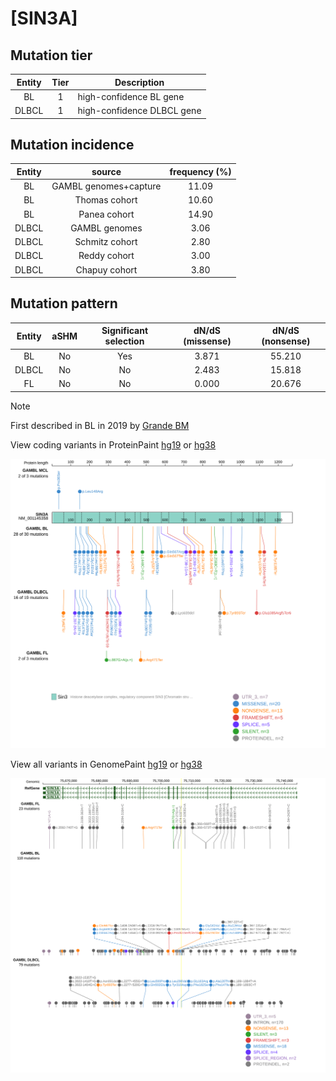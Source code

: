 # [SIN3A]

## Mutation tier

|Entity|Tier|Description               |
|:------:|:----:|--------------------------|
|BL    |1   |high-confidence BL gene   |
|DLBCL |1   |high-confidence DLBCL gene|
## Mutation incidence

|Entity|source               |frequency (%)|
|:------:|:---------------------:|:-------------:|
|BL    |GAMBL genomes+capture|11.09        |
|BL    |Thomas cohort        |10.60        |
|BL    |Panea cohort         |14.90        |
|DLBCL |GAMBL genomes        | 3.06        |
|DLBCL |Schmitz cohort       | 2.80        |
|DLBCL |Reddy cohort         | 3.00        |
|DLBCL |Chapuy cohort        | 3.80        |

## Mutation pattern

|Entity|aSHM|Significant selection|dN/dS (missense)|dN/dS (nonsense)|
|:------:|:----:|:---------------------:|:----------------:|:----------------:|
|BL    |No  |Yes                  |3.871           |55.210          |
|DLBCL |No  |No                   |2.483           |15.818          |
|FL    |No  |No                   |0.000           |20.676          |


> [!NOTE]
> First described in BL in 2019 by [Grande BM](https://pubmed.ncbi.nlm.nih.gov/30617194)


View coding variants in ProteinPaint [hg19](https://www.bcgsc.ca/downloads/morinlab/GAMBL/test/genes/SIN3A_protein.html)  or [hg38](https://www.bcgsc.ca/downloads/morinlab/GAMBL/test/genes/SIN3A_protein_hg38.html)

![image](images/proteinpaint/SIN3A_NM_001145358.svg)

View all variants in GenomePaint [hg19](https://www.bcgsc.ca/downloads/morinlab/GAMBL/test/genes/SIN3A.html)  or [hg38](https://www.bcgsc.ca/downloads/morinlab/GAMBL/test/genes/SIN3A_hg38.html)

![image](images/proteinpaint/SIN3A.svg)
